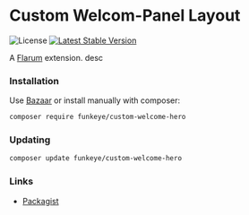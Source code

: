 # Custom Welcom-Panel Layout

![License](https://img.shields.io/badge/license-MIT-blue.svg) [![Latest Stable Version](https://img.shields.io/packagist/v/funkeye/custom-welcome-hero.svg)](https://packagist.org/packages/funkeye/custom-welcome-hero)

A [Flarum](http://flarum.org) extension. desc

### Installation

Use [Bazaar](https://discuss.flarum.org/d/5151-flagrow-bazaar-the-extension-marketplace) or install manually with composer:

```sh
composer require funkeye/custom-welcome-hero
```

### Updating

```sh
composer update funkeye/custom-welcome-hero
```

### Links

- [Packagist](https://packagist.org/packages/funkeye/custom-welcome-hero)
